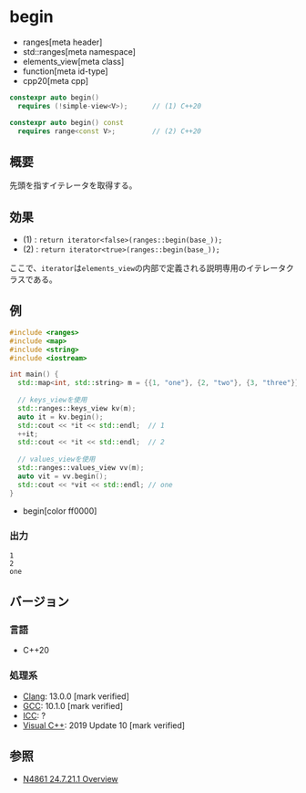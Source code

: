 # begin
* ranges[meta header]
* std::ranges[meta namespace]
* elements_view[meta class]
* function[meta id-type]
* cpp20[meta cpp]

```cpp
constexpr auto begin()
  requires (!simple-view<V>);      // (1) C++20

constexpr auto begin() const
  requires range<const V>;         // (2) C++20
```

## 概要

先頭を指すイテレータを取得する。

## 効果

- (1) : `return iterator<false>(ranges::begin(base_));`
- (2) : `return iterator<true>(ranges::begin(base_));`

ここで、`iterator`は`elements_view`の内部で定義される説明専用のイテレータクラスである。

## 例
```cpp example
#include <ranges>
#include <map>
#include <string>
#include <iostream>

int main() {
  std::map<int, std::string> m = {{1, "one"}, {2, "two"}, {3, "three"}};
  
  // keys_viewを使用
  std::ranges::keys_view kv(m);
  auto it = kv.begin();
  std::cout << *it << std::endl;  // 1
  ++it;
  std::cout << *it << std::endl;  // 2
  
  // values_viewを使用
  std::ranges::values_view vv(m);
  auto vit = vv.begin();
  std::cout << *vit << std::endl; // one
}
```
* begin[color ff0000]

### 出力
```
1
2
one
```

## バージョン
### 言語
- C++20

### 処理系
- [Clang](/implementation.md#clang): 13.0.0 [mark verified]
- [GCC](/implementation.md#gcc): 10.1.0 [mark verified]
- [ICC](/implementation.md#icc): ?
- [Visual C++](/implementation.md#visual_cpp): 2019 Update 10 [mark verified]

## 参照
- [N4861 24.7.21.1 Overview](https://timsong-cpp.github.io/cppwp/n4861/range.elements.view)
